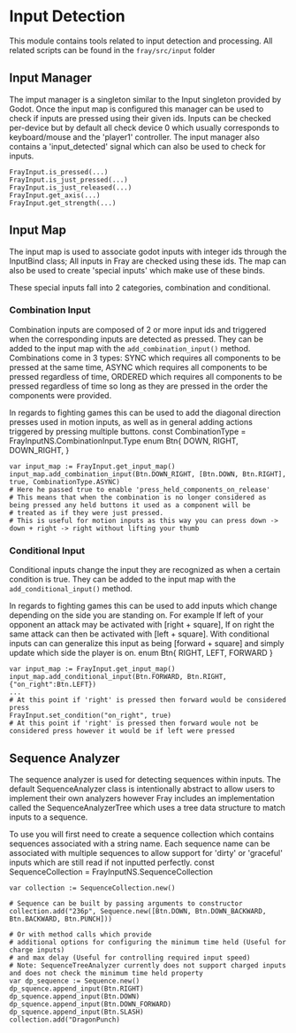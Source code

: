 # Input Detection

This module contains tools related to input detection and processing. All related scripts can be found in the `fray/src/input` folder

## Input Manager

The imput manager is a singleton similar to the Input singleton provided by Godot. Once the input map is configured this manager can be used to check if inputs are pressed using their given ids. Inputs can be checked per-device but by default all check device 0 which usually corresponds to keyboard/mouse and the 'player1' controller. The input manager also contains a 'input_detected' signal which can also be used to check for inputs.

    FrayInput.is_pressed(...)
    FrayInput.is_just_pressed(...)
    FrayInput.is_just_released(...)
    FrayInput.get_axis(...)
    FrayInput.get_strength(...)

## Input Map

The input map is used to associate godot inputs with integer ids through the InputBind class; All inputs in Fray are checked using these ids. The map can also be used to create 'special inputs' which make use of these binds. 

These special inputs fall into 2 categories, combination and conditional.

### Combination Input

Combination inputs are composed of 2 or more input ids and triggered when the corresponding inputs are detected as pressed. They can be added to the input map with the `add_combination_input()` method. Combinations come in 3 types: SYNC which requires all components to be pressed at the same time, ASYNC which requires all components to be pressed regardless of time, ORDERED which requires all components to be pressed regardless of time so long as they are pressed in the order the components were provided.

In regards to fighting games this can be used to add the diagonal direction presses used in motion inputs, as well as in general adding actions triggered by pressing multiple buttons.
    const CombinationType = FrayInputNS.CombinationInput.Type
    enum Btn{
        DOWN,
        RIGHT,
        DOWN_RIGHT,
    }

    var input_map := FrayInput.get_input_map()
    input_map.add_combination_input(Btn.DOWN_RIGHT, [Btn.DOWN, Btn.RIGHT], true, CombinationType.ASYNC)
    # Here he passed true to enable 'press_held_components_on_release'
    # This means that when the combination is no longer considered as being pressed any held buttons it used as a component will be
    # treated as if they were just pressed. 
    # This is useful for motion inputs as this way you can press down -> down + right -> right without lifting your thumb

### Conditional Input

Conditional inputs change the input they are recognized as when a certain condition is true. They can be added to the input map with the `add_conditional_input()` method.

In regards to fighting games this can be used to add inputs which change depending on the side you are standing on. For example If left of your opponent an attack may be activated with [right + square], If on right the same attack can then be activated with [left + square]. With conditional inputs can can generalize this input as being [forward + square] and simply update which side the player is on.
    enum Btn{
        RIGHT,
        LEFT,
        FORWARD
    }

    var input_map := FrayInput.get_input_map()
    input_map.add_conditional_input(Btn.FORWARD, Btn.RIGHT, {"on_right":Btn.LEFT})
    ...
    # At this point if 'right' is pressed then forward would be considered press
    FrayInput.set_condition("on_right", true)
    # At this point if 'right' is pressed then forward woule not be considered press however it would be if left were pressed

## Sequence Analyzer

The sequence analyzer is used for detecting sequences within inputs. The default SequenceAnalyzer class is intentionally abstract to allow users to implement their own analyzers however Fray includes an implementation called the SequenceAnalyzerTree which uses a tree data structure to match inputs to a sequence.

To use you will first need to create a sequence collection which contains sequences associated with a string name. Each sequence name can be associated with multiple sequences to allow support for 'dirty' or 'graceful' inputs which are still read if not inputted perfectly.
    const SequenceCollection = FrayInputNS.SequenceCollection

    var collection := SequenceCollection.new()
    
    # Sequence can be built by passing arguments to constructor
    collection.add("236p", Sequence.new([Btn.DOWN, Btn.DOWN_BACKWARD, Btn.BACKWARD, Btn.PUNCH]))
    
    # Or with method calls which provide 
    # additional options for configuring the minimum time held (Useful for charge inputs)
    # and max delay (Useful for controlling required input speed)
    # Note: SequenceTreeAnalyzer currently does not support charged inputs and does not check the minimum time held property
    var dp_sequence := Sequence.new()
    dp_squence.append_input(Btn.RIGHT)
    dp_squence.append_input(Btn.DOWN)
    dp_squence.append_input(Btn.DOWN_FORWARD)
    dp_squence.append_input(Btn.SLASH)
    collection.add("DragonPunch)
